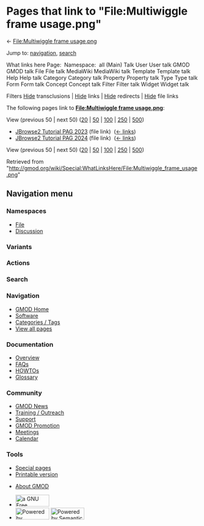 <div id="mw-page-base" class="noprint">

</div>

<div id="mw-head-base" class="noprint">

</div>

<div id="content" class="mw-body" role="main">

<span id="top"></span>

<div id="mw-js-message" style="display:none;">

</div>



# <span dir="auto">Pages that link to "File:Multiwiggle frame usage.png"</span>

<div id="bodyContent">

<div id="contentSub">

← [File:Multiwiggle frame
usage.png](/wiki/File:Multiwiggle_frame_usage.png "File:Multiwiggle frame usage.png")

</div>

<div id="jump-to-nav" class="mw-jump">

Jump to: [navigation](#mw-navigation), [search](#p-search)

</div>

<div id="mw-content-text">

What links here Page:  Namespace:  all (Main) Talk User User talk GMOD
GMOD talk File File talk MediaWiki MediaWiki talk Template Template talk
Help Help talk Category Category talk Property Property talk Type Type
talk Form Form talk Concept Concept talk Filter Filter talk Widget
Widget talk

Filters
[Hide](/mediawiki/index.php?title=Special:WhatLinksHere/File:Multiwiggle_frame_usage.png&hidetrans=1 "Special:WhatLinksHere/File:Multiwiggle frame usage.png")
transclusions \|
[Hide](/mediawiki/index.php?title=Special:WhatLinksHere/File:Multiwiggle_frame_usage.png&hidelinks=1 "Special:WhatLinksHere/File:Multiwiggle frame usage.png")
links \|
[Hide](/mediawiki/index.php?title=Special:WhatLinksHere/File:Multiwiggle_frame_usage.png&hideredirs=1 "Special:WhatLinksHere/File:Multiwiggle frame usage.png")
redirects \|
[Hide](/mediawiki/index.php?title=Special:WhatLinksHere/File:Multiwiggle_frame_usage.png&hideimages=1 "Special:WhatLinksHere/File:Multiwiggle frame usage.png")
file links

The following pages link to **[File:Multiwiggle frame
usage.png](/wiki/File:Multiwiggle_frame_usage.png "File:Multiwiggle frame usage.png")**:

View (previous 50 \| next 50)
([20](/mediawiki/index.php?title=Special:WhatLinksHere/File:Multiwiggle_frame_usage.png&limit=20 "Special:WhatLinksHere/File:Multiwiggle frame usage.png")
\|
[50](/mediawiki/index.php?title=Special:WhatLinksHere/File:Multiwiggle_frame_usage.png&limit=50 "Special:WhatLinksHere/File:Multiwiggle frame usage.png")
\|
[100](/mediawiki/index.php?title=Special:WhatLinksHere/File:Multiwiggle_frame_usage.png&limit=100 "Special:WhatLinksHere/File:Multiwiggle frame usage.png")
\|
[250](/mediawiki/index.php?title=Special:WhatLinksHere/File:Multiwiggle_frame_usage.png&limit=250 "Special:WhatLinksHere/File:Multiwiggle frame usage.png")
\|
[500](/mediawiki/index.php?title=Special:WhatLinksHere/File:Multiwiggle_frame_usage.png&limit=500 "Special:WhatLinksHere/File:Multiwiggle frame usage.png"))

- [JBrowse2 Tutorial PAG
  2023](/wiki/JBrowse2_Tutorial_PAG_2023 "JBrowse2 Tutorial PAG 2023")
  (file link) ‎ <span class="mw-whatlinkshere-tools">([←
  links](/mediawiki/index.php?title=Special:WhatLinksHere&target=JBrowse2+Tutorial+PAG+2023 "Special:WhatLinksHere"))</span>
- [JBrowse2 Tutorial PAG
  2024](/wiki/JBrowse2_Tutorial_PAG_2024 "JBrowse2 Tutorial PAG 2024")
  (file link) ‎ <span class="mw-whatlinkshere-tools">([←
  links](/mediawiki/index.php?title=Special:WhatLinksHere&target=JBrowse2+Tutorial+PAG+2024 "Special:WhatLinksHere"))</span>

View (previous 50 \| next 50)
([20](/mediawiki/index.php?title=Special:WhatLinksHere/File:Multiwiggle_frame_usage.png&limit=20 "Special:WhatLinksHere/File:Multiwiggle frame usage.png")
\|
[50](/mediawiki/index.php?title=Special:WhatLinksHere/File:Multiwiggle_frame_usage.png&limit=50 "Special:WhatLinksHere/File:Multiwiggle frame usage.png")
\|
[100](/mediawiki/index.php?title=Special:WhatLinksHere/File:Multiwiggle_frame_usage.png&limit=100 "Special:WhatLinksHere/File:Multiwiggle frame usage.png")
\|
[250](/mediawiki/index.php?title=Special:WhatLinksHere/File:Multiwiggle_frame_usage.png&limit=250 "Special:WhatLinksHere/File:Multiwiggle frame usage.png")
\|
[500](/mediawiki/index.php?title=Special:WhatLinksHere/File:Multiwiggle_frame_usage.png&limit=500 "Special:WhatLinksHere/File:Multiwiggle frame usage.png"))

</div>

<div class="printfooter">

Retrieved from
"<http://gmod.org/wiki/Special:WhatLinksHere/File:Multiwiggle_frame_usage.png>"

</div>

<div id="catlinks" class="catlinks catlinks-allhidden">

</div>

<div class="visualClear">

</div>

</div>

</div>

<div id="mw-navigation">

## Navigation menu

<div id="mw-head">



<div id="left-navigation">

<div id="p-namespaces" class="vectorTabs" role="navigation"
aria-labelledby="p-namespaces-label">

### Namespaces

- <span id="ca-nstab-image"><a href="/wiki/File:Multiwiggle_frame_usage.png" accesskey="c"
  title="View the file page [c]">File</a></span>
- <span id="ca-talk"><a
  href="/mediawiki/index.php?title=File_talk:Multiwiggle_frame_usage.png&amp;action=edit&amp;redlink=1"
  accesskey="t"
  title="Discussion about the content page [t]">Discussion</a></span>

</div>

<div id="p-variants" class="vectorMenu emptyPortlet" role="navigation"
aria-labelledby="p-variants-label">

### 

### Variants[](#)

<div class="menu">

</div>

</div>

</div>

<div id="right-navigation">



<div id="p-cactions" class="vectorMenu emptyPortlet" role="navigation"
aria-labelledby="p-cactions-label">

### Actions[](#)

<div class="menu">

</div>

</div>

<div id="p-search" role="search">

### Search

<div id="simpleSearch">

</div>

</div>

</div>

</div>

<div id="mw-panel">

<div id="p-logo" role="banner">

<a href="/wiki/Main_Page"
style="background-image: url(http://gmod.org/images/GMOD-cogs.png);"
title="Visit the main page"></a>

</div>

<div id="p-Navigation" class="portal" role="navigation"
aria-labelledby="p-Navigation-label">

### Navigation

<div class="body">

- <span id="n-GMOD-Home">[GMOD Home](/wiki/Main_Page)</span>
- <span id="n-Software">[Software](/wiki/GMOD_Components)</span>
- <span id="n-Categories-.2F-Tags">[Categories /
  Tags](/wiki/Categories)</span>
- <span id="n-View-all-pages">[View all
  pages](/wiki/Special:AllPages)</span>

</div>

</div>

<div id="p-Documentation" class="portal" role="navigation"
aria-labelledby="p-Documentation-label">

### Documentation

<div class="body">

- <span id="n-Overview">[Overview](/wiki/Overview)</span>
- <span id="n-FAQs">[FAQs](/wiki/Category:FAQ)</span>
- <span id="n-HOWTOs">[HOWTOs](/wiki/Category:HOWTO)</span>
- <span id="n-Glossary">[Glossary](/wiki/Glossary)</span>

</div>

</div>

<div id="p-Community" class="portal" role="navigation"
aria-labelledby="p-Community-label">

### Community

<div class="body">

- <span id="n-GMOD-News">[GMOD News](/wiki/GMOD_News)</span>
- <span id="n-Training-.2F-Outreach">[Training /
  Outreach](/wiki/Training_and_Outreach)</span>
- <span id="n-Support">[Support](/wiki/Support)</span>
- <span id="n-GMOD-Promotion">[GMOD
  Promotion](/wiki/GMOD_Promotion)</span>
- <span id="n-Meetings">[Meetings](/wiki/Meetings)</span>
- <span id="n-Calendar">[Calendar](/wiki/Calendar)</span>

</div>

</div>

<div id="p-tb" class="portal" role="navigation"
aria-labelledby="p-tb-label">

### Tools

<div class="body">

- <span id="t-specialpages"><a href="/wiki/Special:SpecialPages" accesskey="q"
  title="A list of all special pages [q]">Special pages</a></span>
- <span id="t-print"><a
  href="/mediawiki/index.php?title=Special:WhatLinksHere/File:Multiwiggle_frame_usage.png&amp;printable=yes"
  rel="alternate" accesskey="p"
  title="Printable version of this page [p]">Printable version</a></span>

</div>

</div>

</div>

</div>

<div id="footer" role="contentinfo">

- <span id="footer-places-about">[About
  GMOD](/wiki/GMOD:About "GMOD:About")</span>

<!-- -->

- <span id="footer-copyrightico">[<img src="http://www.gnu.org/graphics/gfdl-logo-small.png" width="88"
  height="31" alt="a GNU Free Documentation License" />](http://www.gnu.org/licenses/fdl-1.3.html)</span>
- <span id="footer-poweredbyico">[<img src="/mediawiki/skins/common/images/poweredby_mediawiki_88x31.png"
  width="88" height="31" alt="Powered by MediaWiki" />](//www.mediawiki.org/)
  [<img
  src="/mediawiki/extensions/SemanticMediaWiki/includes/../resources/images/smw_button.png"
  width="88" height="31" alt="Powered by Semantic MediaWiki" />](https://www.semantic-mediawiki.org/wiki/Semantic_MediaWiki)</span>

<div style="clear:both">

</div>

</div>

